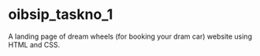 # oibsip_taskno_1
A landing page of dream wheels (for booking your dram car) website  using HTML and CSS.
